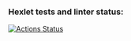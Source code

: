 ### Hexlet tests and linter status:
[![Actions Status](https://github.com/SaykaXX/frontend-project-44/actions/workflows/hexlet-check.yml/badge.svg)](https://github.com/SaykaXX/frontend-project-44/actions)